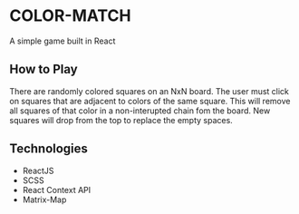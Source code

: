 # COLOR-MATCH
A simple game built in React

## How to Play
There are randomly colored squares on an NxN board. The user must click on squares that are adjacent to colors of the same square. This will remove all squares of that color in a non-interupted chain fom the board. New squares will drop from the top to replace the empty spaces.

## Technologies
* ReactJS
* SCSS
* React Context API
* Matrix-Map 
